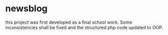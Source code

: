 # newsblog
this project was first developed as a final school work. Some inconsistencies shall be fixed and the structured php code updated to OOP.
